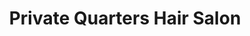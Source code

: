 ---
title: "Private Quarters Hair Salon"
url: /tallahassee/private-quarters-hair-salon/
shop: hairdresser
---